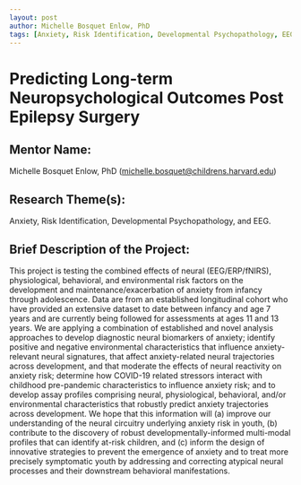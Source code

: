 ```yaml
---
layout: post
author: Michelle Bosquet Enlow, PhD 
tags: [Anxiety, Risk Identification, Developmental Psychopathology, EEG]
---
```


# Predicting Long-term Neuropsychological Outcomes Post Epilepsy Surgery

## Mentor Name:

Michelle Bosquet Enlow, PhD (michelle.bosquet@childrens.harvard.edu)

## Research Theme(s): 

Anxiety, Risk Identification, Developmental Psychopathology, and EEG.

## Brief Description of the Project: 

This project is testing the combined effects of neural (EEG/ERP/fNIRS), physiological, behavioral, and environmental risk factors on the development and maintenance/exacerbation of anxiety from infancy through adolescence. Data are from an established longitudinal cohort who have provided an extensive dataset to date between infancy and age 7 years and are currently being followed for assessments at ages 11 and 13 years. We are applying a combination of established and novel analysis approaches to develop diagnostic neural biomarkers of anxiety; identify positive and negative environmental characteristics that influence anxiety-relevant neural signatures, that affect anxiety-related neural trajectories across development, and that moderate the effects of neural reactivity on anxiety risk; determine how COVID-19 related stressors interact with childhood pre-pandemic characteristics to influence anxiety risk; and to develop assay profiles comprising neural, physiological, behavioral, and/or environmental characteristics that robustly predict anxiety trajectories across development. We hope that this information will (a) improve our understanding of the neural circuitry underlying anxiety risk in youth, (b) contribute to the discovery of robust developmentally-informed multi-modal profiles that can identify at-risk children, and (c) inform the design of innovative strategies to prevent the emergence of anxiety and to treat more precisely symptomatic youth by addressing and correcting atypical neural processes and their downstream behavioral manifestations.